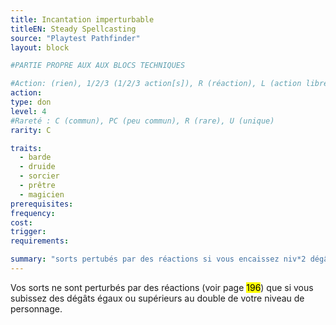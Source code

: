 ```yaml
---
title: Incantation imperturbable
titleEN: Steady Spellcasting
source: "Playtest Pathfinder"
layout: block

#PARTIE PROPRE AUX AUX BLOCS TECHNIQUES

#Action: (rien), 1/2/3 (1/2/3 action[s]), R (réaction), L (action libre)
action: 
type: don
level: 4
#Rareté : C (commun), PC (peu commun), R (rare), U (unique)
rarity: C

traits:
  - barde
  - druide
  - sorcier
  - prêtre
  - magicien
prerequisites: 
frequency: 
cost:
trigger: 
requirements: 

summary: "sorts pertubés par des réactions si vous encaissez niv*2 dégâts"
---
```


Vos sorts ne sont perturbés par des réactions (voir page <mark>196</mark>) que si vous subissez des dégâts égaux ou supérieurs au double de votre niveau de personnage.